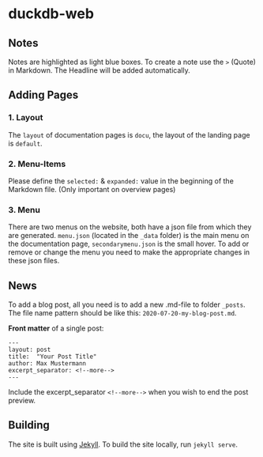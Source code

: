 # duckdb-web

## Notes
Notes are highlighted as light blue boxes. To create a note use the `>` (Quote) in Markdown.
The Headline will be added automatically.

## Adding Pages

### 1. Layout
The `layout` of documentation pages is `docu`, the layout of the landing page is `default`. 

### 2. Menu-Items
Please define the `selected:` & `expanded:` value in the beginning of the Markdown file. (Only important on overview pages)

### 3. Menu
There are two menus on the website, both have a json file from which they are generated. `menu.json` (located in the `_data` folder) is the main menu on the documentation page, `secondarymenu.json` is the small hover. To add or remove or change the menu you need to make the appropriate changes in these json files. 

## News

To add a blog post, all you need is to add a new .md-file to folder `_posts`. 
The file name pattern should be like this: `2020-07-20-my-blog-post.md`. 

**Front matter** of a single post: 

	---
	layout: post  
	title:  "Your Post Title"  
	author: Max Mustermann  
	excerpt_separator: <!--more-->
	---
	
Include the excerpt_separator `<!--more-->` when you wish to end the post preview.

## Building
The site is built using [Jekyll](https://jekyllrb.com/). To build the site locally, run `jekyll serve`.
